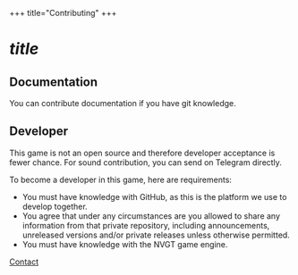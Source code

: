 +++
title="Contributing"
+++
# $title$
## Documentation
You can contribute documentation if you have git knowledge.
## Developer
This game is not an open source and therefore developer acceptance is fewer chance. For sound contribution, you can send on Telegram directly.

To become a developer in this game, here are requirements:
* You must have knowledge with GitHub, as this is the platform we use to develop together.
* You agree that under any circumstances are you allowed to share any information from that private repository, including announcements, unreleased versions and/or private releases unless otherwise permitted.
* You must have knowledge with the NVGT game engine.

[Contact](https://harrymkt.github.io/contact)